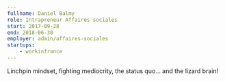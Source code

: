 ```yaml
---
fullname: Daniel Balmy
role: Intrapreneur Affaires sociales
start: 2017-09-28
end: 2018-06-30
employer: admin/affaires-sociales
startups:
    - workinfrance
---
```


Linchpin mindset, fighting mediocrity, the status quo... and the lizard brain!
